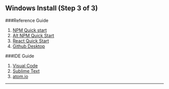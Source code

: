 ## Windows Install (Step 3 of 3)

###Reference Guide

1. [NPM Quick start](ttps://blog.teamtreehouse.com/install-node-js-npm-windows) 
2. [Alt NPM Quick Start](https://treehouse.github.io/installation-guides/windows/node-windows.html)
3. [React Quick Start](https://facebook.github.io/create-react-app/docs/getting-started)
4. [Github Desktop](https://desktop.github.com/)

###IDE Guide

1. [Visual Code](https://code.visualstudio.com/)
2. [Sublime Text](https://www.sublimetext.com/)
3. [atom.io](https://atom.io/)

---
